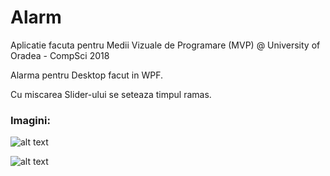 Alarm
=====

Aplicatie facuta pentru Medii Vizuale de Programare (MVP) @ University of Oradea - CompSci 2018

Alarma pentru Desktop facut in WPF.

Cu miscarea Slider-ului se seteaza timpul ramas.

### Imagini:

![alt text](https://i.imgur.com/UEWQ8hc.png "Logo Title Text 1")

![alt text](https://i.imgur.com/UiTsuKp.png)